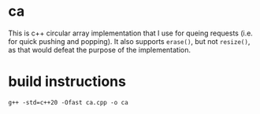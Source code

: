 # ca
This is c++ circular array implementation that I use for queing requests (i.e. for quick pushing and popping). It also supports `erase()`, but not `resize()`, as that would defeat the purpose of the implementation.

# build instructions
    g++ -std=c++20 -Ofast ca.cpp -o ca
